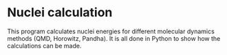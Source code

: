 # Nuclei calculation

This program calculates nuclei energies for different molecular dynamics methods (QMD, Horowitz, Pandha).
It is all done in Python to show how the calculations can be made.
